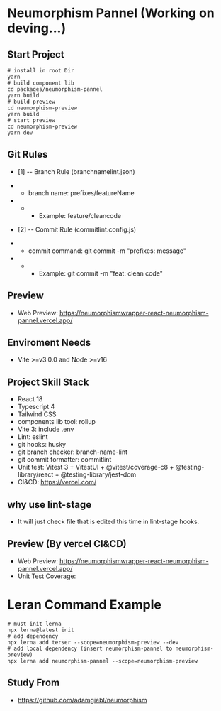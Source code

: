 # Neumorphism Pannel (Working on deving...)

## Start Project

```shell
# install in root Dir
yarn
# build component lib
cd packages/neumorphism-pannel
yarn build
# build preview
cd neumorphism-preview
yarn build
# start preview
cd neumorphism-preview
yarn dev
```

## Git Rules

* [1] -- Branch Rule (branchnamelint.json)
* * branch name: prefixes/featureName
* * * Example: feature/cleancode

* [2] -- Commit Rule (commitlint.config.js)
* * commit command: git commit -m "prefixes: message"
* * * Example: git commit -m "feat: clean code"

## Preview

* Web Preview: https://neumorphismwrapper-react-neumorphism-pannel.vercel.app/

## Enviroment Needs

* Vite >=v3.0.0 and Node >=v16

## Project Skill Stack

* React 18
* Typescript 4
* Tailwind CSS
* components lib tool: rollup
* Vite 3: include .env
* Lint: eslint
* git hooks: husky
* git branch checker: branch-name-lint
* git commit formatter: commitlint
* Unit test: Vitest 3 + VitestUI + @vitest/coverage-c8 + @testing-library/react + @testing-library/jest-dom
* CI&CD: https://vercel.com/


## why use lint-stage
* It will just check file that is edited this time in lint-stage hooks.

## Preview (By vercel CI&CD)
* Web Preview: https://neumorphismwrapper-react-neumorphism-pannel.vercel.app/
* Unit Test Coverage: 

# Leran Command Example
```shell
# must init lerna
npx lerna@latest init
# add dependency
npx lerna add terser --scope=neumorphism-preview --dev
# add local dependency (insert neumorphism-pannel to neumorphism-preview)
npx lerna add neumorphism-pannel --scope=neumorphism-preview
```

## Study From
* https://github.com/adamgiebl/neumorphism

